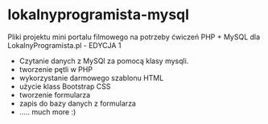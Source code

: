 # lokalnyprogramista-mysql
Pliki projektu mini portalu filmowego na potrzeby ćwiczeń PHP + MySQL dla LokalnyProgramista.pl - EDYCJA 1

* Czytanie danych z MySQl za pomocą klasy mysqli.
* tworzenie pętli w PHP
* wykorzystanie darmowego szablonu HTML
* użycie klass Bootstrap CSS
* tworzenie formularza
* zapis do bazy danych z formularza
* ..... much more :)